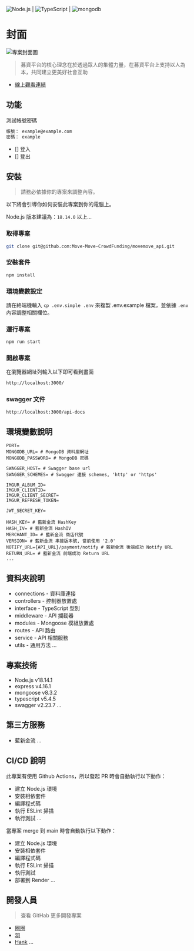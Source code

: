 ![Node.js](https://img.shields.io/badge/Node.js-43853D?style=for-the-badge&logo=node.js&logoColor=white) | ![TypeScript](https://img.shields.io/badge/TypeScript-007ACC?style=for-the-badge&logo=typescript&logoColor=white) | ![mongodb](https://img.shields.io/badge/MongoDB-4EA94B?style=for-the-badge&logo=mongodb&logoColor=white)


# 封面

![專案封面圖](https://fakeimg.pl/500/)

> 募資平台的核心理念在於透過眾人的集體力量，在募資平台上支持以人為本，共同建立更美好社會互助

- [線上觀看連結](https://google.com/)



## 功能

測試帳號密碼 

```bash
帳號： example@example.com
密碼： example
```

- [] 登入
- [] 登出


## 安裝

> 請務必依據你的專案來調整內容。

以下將會引導你如何安裝此專案到你的電腦上。

Node.js 版本建議為：`18.14.0` 以上...

### 取得專案

```bash
git clone git@github.com:Move-Move-CrowdFunding/movemove_api.git
```

### 安裝套件

```bash
npm install
```

### 環境變數設定

請在終端機輸入 `cp .env.simple .env` 來複製 .env.example 檔案，並依據 `.env` 內容調整相關欄位。

### 運行專案

```bash
npm run start
```

### 開啟專案

在瀏覽器網址列輸入以下即可看到畫面

```bash
http://localhost:3000/
```

### swagger 文件
```bash
http://localhost:3000/api-docs
```

## 環境變數說明

```env
PORT=
MONGODB_URL= # MongoDB 資料庫網址
MONGODB_PASSWORD= # MongoDB 密碼

SWAGGER_HOST= # Swagger base url
SWAGGER_SCHEMES= # Swagger 連接 schemes, 'http' or 'https'

IMGUR_ALBUM_ID=
IMGUR_CLIENTID=
IMGUR_CLIENT_SECRET=
IMGUR_REFRESH_TOKEN=

JWT_SECRET_KEY=

HASH_KEY= # 藍新金流 HashKey
HASH_IV= # 藍新金流 HashIV
MERCHANT_ID= # 藍新金流 商店代號
VERSION= # 藍新金流 串接版本號, 當前使用 '2.0'
NOTIFY_URL={API_URL}/payment/notify # 藍新金流 後端成功 Notify URL
RETURN_URL= # 藍新金流 前端成功 Return URL
...
```

## 資料夾說明
- connections - 資料庫連接
- controllers - 控制器放置處
- interface - TypeScript 型別
- middleware - API 攔截器
- modules - Mongoose 模組放置處
- routes - API 路由
- service - API 相關服務
- utils - 通用方法
...

## 專案技術

- Node.js v18.14.1
- express v4.16.1
- mongoose v8.3.2
- typescript v5.4.5
- swagger v2.23.7
...

## 第三方服務

- 藍新金流
...

## CI/CD 說明

此專案有使用 Github Actions，所以發起 PR 時會自動執行以下動作：

- 建立 Node.js 環境
- 安裝相依套件
- 編譯程式碼
- 執行 ESLint 掃描
- 執行測試
...

當專案 merge 到 main 時會自動執行以下動作：

- 建立 Node.js 環境
- 安裝相依套件
- 編譯程式碼
- 執行 ESLint 掃描
- 執行測試
- 部署到 Render
...

## 開發人員

> 查看 GitHab 更多開發專案

- [圈圈](https://github.com/panduola666)
- [羽]()
- [Hank]()
...
